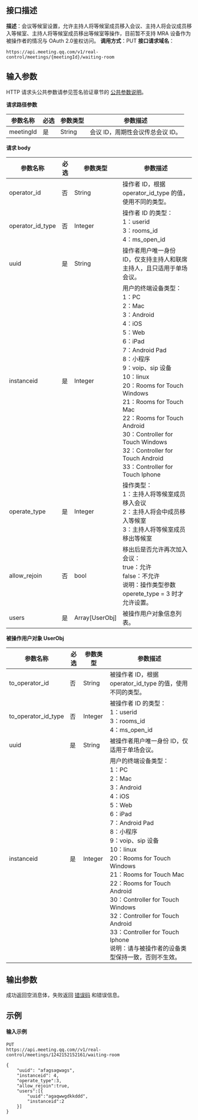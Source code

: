 ## 接口描述
**描述**：会议等候室设置，允许主持人将等候室成员移入会议、主持人将会议成员移入等候室、主持人将等候室成员移出等候室等操作，目前暂不支持 MRA 设备作为被操作者的情况与 OAuth 2.0鉴权访问。
**调用方式**：PUT
**接口请求域名**：
```Plaintext
https://api.meeting.qq.com/v1/real-control/meetings/{meetingId}/waiting-room
```



## 输入参数

HTTP 请求头公共参数请参见签名验证章节的 [公共参数说明](https://cloud.tencent.com/document/product/1095/42413#.E5.85.AC.E5.85.B1.E5.8F.82.E6.95.B0)。

**请求路径参数**

| 参数名称  | 必选 | 参数类型 | 参数描述                     |
| --------- | ---- | -------- | ---------------------------- |
| meetingId | 是   | String   | 会议 ID，周期性会议传总会议 ID。 |


**请求 body**

| 参数名称                     | 必选 | 参数类型 | 参数描述                                                     |
| ---------------------------- | ---- | -------- | ------------------------------------------------------------ |
| operator_id           | 否   | String   | 操作者 ID，根据 operator_id_type 的值，使用不同的类型。                    |
| operator_id_type   |否   | Integer   | 操作者 ID 的类型：<br>1：userid<br>3：rooms_id<br>4：ms_open_id      |
| uuid                      | 是   | String   | 操作者用户唯一身份 ID，仅支持主持人和联席主持人，且只适用于单场会议。                    |
| instanceid                   | 是   | Integer  | 用户的终端设备类型： <br>1：PC <br>2：Mac<br>3：Android <br>4：iOS <br>5：Web <br>6：iPad <br>7：Android Pad <br>8：小程序<br>9：voip、sip 设备<br>10：linux<br>20：Rooms for Touch Windows<br>21：Rooms for Touch Mac<br>22：Rooms for Touch Android<br>30：Controller for Touch Windows<br>32：Controller for Touch Android<br>33：Controller for Touch Iphone|
| operate_type | 是   | Integer        | 操作类型：<br>1：主持人将等候室成员移入会议<br>2：主持人将会中成员移入等候室<br>3：主持人将等候室成员移出等候室 |
| allow_rejoin | 否   | bool           | 移出后是否允许再次加入会议：<br>true：允许<br>false：不允许<br>说明：操作类型参数 operete_type = 3 时才允许设置。 |
| users        | 是   | Array[UserObj] | 被操作用户对象信息列表。                                       |

**被操作用户对象 UserObj**

| 参数名称                     | 必选 | 参数类型 | 参数描述                                                     |
| ---------------------------- | ---- | -------- | ------------------------------------------------------------ |
| to_operator_id           | 否   | String   | 被操作者 ID，根据 operator_id_type 的值，使用不同的类型。         |
| to_operator_id_type      | 否   | Integer   | 被操作者 ID 的类型：<br>1：userid<br>3：rooms_id<br>4：ms_open_id                  |
| uuid                         | 是   | String   | 被操作者用户唯一身份 ID，仅适用于单场会议。                    |
| instanceid                   | 是   | Integer  | 用户的终端设备类型： <br>1：PC <br>2：Mac<br>3：Android <br>4：iOS <br>5：Web <br>6：iPad <br>7：Android Pad <br>8：小程序<br>9：voip、sip 设备<br>10：linux<br>20：Rooms for Touch Windows<br>21：Rooms for Touch Mac<br>22：Rooms for Touch Android<br>30：Controller for Touch Windows<br>32：Controller for Touch Android<br>33：Controller for Touch Iphone<br>说明：请与被操作者的设备类型保持一致，否则不生效。 |


## 输出参数
成功返回空消息体，失败返回 [错误码](https://cloud.tencent.com/document/product/1095/43704) 和错误信息。


##  示例
#### 输入示例
```Plaintext
PUT
https://api.meeting.qq.com//v1/real-control/meetings/1242152152161/waiting-room

{
    "uuid": "afagsagwags",
    "instanceid": 4,
    "operate_type":3,
    "allow_rejoin":true,
    "users":[{
        "uuid":"agaqwwgdkkddd",
        "instanceid":2
    }]
}
```
